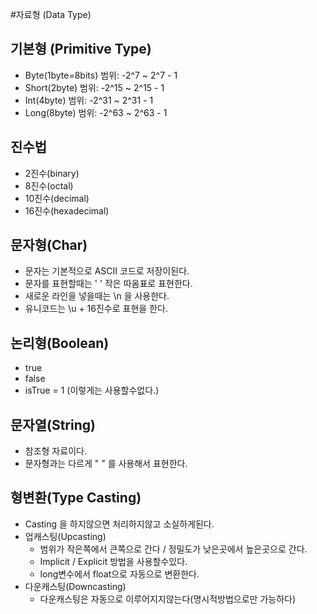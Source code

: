 #자료형 (Data Type)
## 기본형 (Primitive Type)
  - Byte(1byte=8bits) 범위: -2^7 ~ 2^7 - 1
  - Short(2byte) 범위: -2^15 ~ 2^15 - 1
  - Int(4byte) 범위: -2^31 ~ 2^31 - 1
  - Long(8byte) 범위: -2^63 ~ 2^63 - 1
## 진수법
- 2진수(binary)
- 8진수(octal)
- 10진수(decimal)
- 16진수(hexadecimal)

## 문자형(Char)
* 문자는 기본적으로 ASCII 코드로 저장이된다. 
* 문자를 표현할때는 ' ' 작은 따옴표로 표현한다. 
* 새로운 라인을 넣을때는 \n 을 사용한다. 
* 유니코드는 \u + 16진수로 표현을 한다.
## 논리형(Boolean)
* true
* false
* isTrue = 1 (이렇게는 사용할수없다.)
## 문자열(String)
* 참조형 자료이다.
* 문자형과는 다르게 " " 를 사용해서 표현한다.
## 형변환(Type Casting)
* Casting 을 하지않으면 처리하지않고 소실하게된다.
* 업캐스팅(Upcasting)
    * 범위가 작은쪽에서 큰쪽으로 간다 / 정밀도가 낮은곳에서 높은곳으로 간다. 
    * Implicit / Explicit 방법을 사용할수있다.        
    * long변수에서 float으로 자동으로 변환한다.
* 다운캐스팅(Downcasting)
    * 다운캐스팅은 자동으로 이루어지지않는다(명시적방법으로만 가능하다)